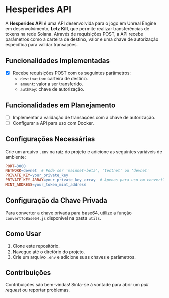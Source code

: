 # Hesperides API

A **Hesperides API** é uma API desenvolvida para o jogo em Unreal Engine em desenvolvimento, **Letz Kill**, que permite realizar transferências de tokens na rede Solana. Através de requisições POST, a API recebe parâmetros como a carteira de destino, valor e uma chave de autorização específica para validar transações.

## Funcionalidades Implementadas

- [x] Recebe requisições POST com os seguintes parâmetros:
  - `destination`: carteira de destino.
  - `amount`: valor a ser transferido.
  - `authKey`: chave de autorização.

## Funcionalidades em Planejamento

- [ ] Implementar a validação de transações com a chave de autorização.
- [ ] Configurar a API para uso com Docker.

## Configurações Necessárias

Crie um arquivo `.env` na raiz do projeto e adicione as seguintes variáveis de ambiente:

```makefile
PORT=3000
NETWORK=devnet  # Pode ser 'mainnet-beta', 'testnet' ou 'devnet'
PRIVATE_KEY=your_private_key
PRIVATE_KEY_ARRAY=your_private_key_array  # Apenas para uso em convertToBase64.js. Apenas números e vírgula, não coloque colchetes.
MINT_ADDRESS=your_token_mint_address
```

## Configuração da Chave Privada

Para converter a chave privada para base64, utilize a função `convertToBase64.js` disponível na pasta `utils`.

## Como Usar

1. Clone este repositório.
2. Navegue até o diretório do projeto.
3. Crie um arquivo `.env` e adicione suas chaves e parâmetros.

## Contribuições

Contribuições são bem-vindas! Sinta-se à vontade para abrir um *pull request* ou reportar problemas.
